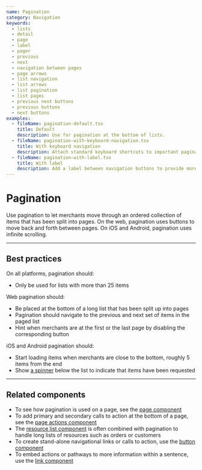 ```yaml
---
name: Pagination
category: Navigation
keywords:
  - lists
  - detail
  - page
  - label
  - pager
  - previous
  - next
  - navigation between pages
  - page arrows
  - list navigation
  - list arrows
  - list pagination
  - list pages
  - previous next buttons
  - previous buttons
  - next buttons
examples:
  - fileName: pagination-default.tsx
    title: Default
    description: Use for pagination at the bottom of lists.
  - fileName: pagination-with-keyboard-navigation.tsx
    title: With keyboard navigation
    description: Attach standard keyboard shortcuts to important pagination controls.
  - fileName: pagination-with-label.tsx
    title: With label
    description: Add a label between navigation buttons to provide more context of the content being viewed by the user.
---
```


# Pagination

Use pagination to let merchants move through an ordered collection of items that has been split into pages. On the web, pagination uses buttons to move back and forth between pages. On iOS and Android, pagination uses infinite scrolling.

---

## Best practices

On all platforms, pagination should:

- Only be used for lists with more than 25 items

Web pagination should:

- Be placed at the bottom of a long list that has been split up into pages
- Pagination should navigate to the previous and next set of items in the paged list
- Hint when merchants are at the first or the last page by disabling the corresponding button

iOS and Android pagination should:

- Start loading items when merchants are close to the bottom, roughly 5 items from the end
- Show [a spinner](https://polaris.shopify.com/components/spinner) below the list to indicate that items have been requested

---

## Related components

- To see how pagination is used on a page, see the [page component](https://polaris.shopify.com/components/page)
- To add primary and secondary calls to action at the bottom of a page, see the [page actions component](https://polaris.shopify.com/components/page-actions)
- The [resource list component](https://polaris.shopify.com/components/resource-list) is often combined with pagination to handle long lists of resources such as orders or customers
- To create stand-alone navigational links or calls to action, use the [button component](https://polaris.shopify.com/components/button)
- To embed actions or pathways to more information within a sentence, use the [link component](https://polaris.shopify.com/components/link)
